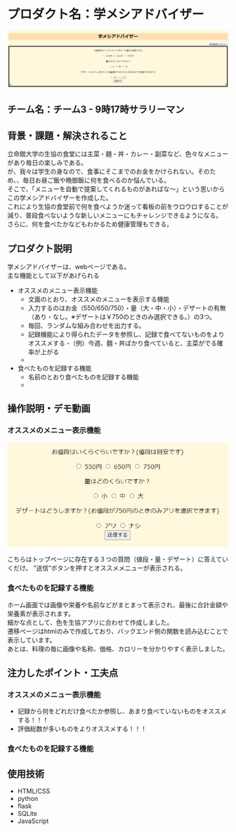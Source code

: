  # プロダクト名：学メシアドバイザー
![alt text](image_home.png)


<!-- イメージ画像を置いてください -->


## チーム名：チーム3 - 9時17時サラリーマン
<!-- チーム番号とチーム名を変更してください -->


## 背景・課題・解決されること
<!-- 考案するプロダクトがどういった(Why)背景から思いついたのか、どのよう(What)な課題があり、どのよう(How)に解決するのかを入力してください -->
立命館大学の生協の食堂には主菜・麺・丼・カレー・副菜など、色々なメニューがあり毎日の楽しみである。<br>
が、我々は学生の身なので、食事にそこまでのお金をかけられない。そのため、、毎日お昼ご飯や晩御飯に何を食べるのか悩んでいる。<br>
そこで、「メニューを自動で提案してくれるものがあればな～」という思いからこの学メシアドバイザーを作成した。<br>
これにより生協の食堂前で何を食べようか迷って看板の前をウロウロすることが減り、普段食べないような新しいメニューにもチャレンジできるようになる。<br>
さらに、何を食べたかなどもわかるため健康管理もできる。

## プロダクト説明 
<!-- 開発したプロダクトの説明を入力してください -->
学メシアドバイザーは、webページである。<br>
主な機能として以下があげられる<br>
- オススメのメニュー表示機能
    - 文面のとおり、オススメのメニューを表示する機能
    - 入力するのはお金（550/650/750）・量（大・中・小）・デザートの有無（あり・なし。※デザートは￥750のときのみ選択できる。）の3つ。
    - 毎回、ランダムな組み合わせを出力する。
    - 記録機能により得られたデータを参照し、記録で食べてないものをよりオススメする
        -（例）今週、麵・丼ばかり食べていると、主菜がでる確率が上がる
    - 
- 食べたものを記録する機能
    - 名前のとおり食べたものを記録する機能
    - 


## 操作説明・デモ動画
<!-- 開発したプロダクトの操作説明について入力してください。また、操作説明デモ動画があれば、埋め込みやリンクを記載してください -->
### オススメのメニュー表示機能
![alt text](image.png)

こちらはトップページに存在する３つの質問（値段・量・デザート）に答えていくだけ。
”送信”ボタンを押すとオススメメニューが表示される。


### 食べたものを記録する機能

ホーム画面では画像や栄養や名前などがまとまって表示され、最後に合計金額や栄養素が表示されます。<br>
細かな点として、色を生協アプリに合わせて作成しました。<br>
遷移ページはhtmlのみで作成しており、バックエンド側の関数を読み込むことで表示しています。<br>
あとは、料理の毎に画像や名称、価格、カロリーを分かりやすく表示しました。


## 注力したポイント・工夫点
<!-- 開発したプロダクトの注力したポイント・工夫点を入力してください -->
### オススメのメニュー表示機能
- 記録から何をどれだけ食べたか参照し、あまり食べていないものをオススメする！！！
- 評価総数が多いものをよりオススメする！！！

### 食べたものを記録する機能


## 使用技術
<!-- 開発したプロダクトの使用技術を入力してください -->
- HTML/CSS
- python
- flask 
- SQLite
- JavaScript

<!--
markdownの記法はこちらを参照してください！
https://docs.github.com/ja/get-started/writing-on-github/getting-started-with-writing-and-formatting-on-github/basic-writing-and-formatting-syntax
-->

